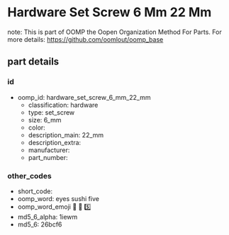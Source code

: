 # Hardware Set Screw 6 Mm 22 Mm  

note: This is part of OOMP the Oopen Organization Method For Parts. For more details: https://github.com/oomlout/oomp_base

##  part details





### id
* oomp_id: hardware_set_screw_6_mm_22_mm
  * classification: hardware
  * type: set_screw
  * size: 6_mm
  * color: 
  * description_main: 22_mm
  * description_extra: 
  * manufacturer: 
  * part_number: 

### other_codes
* short_code: 
* oomp_word: eyes sushi five
* oomp_word_emoji :eyes: :sushi: :five:
* md5_6_alpha: 1iewm
* md5_6: 26bcf6